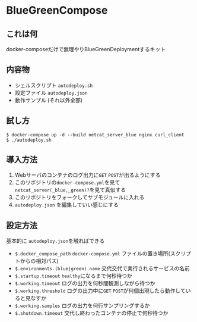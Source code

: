 # BlueGreenCompose

## これは何
docker-composeだけで無理やりBlueGreenDeploymentするキット

## 内容物
* シェルスクリプト `autodeploy.sh`
* 設定ファイル `autodeploy.json`
* 動作サンプル (それ以外全部)

## 試し方

```shell
$ docker-compose up -d --build netcat_server_blue nginx curl_client
$ ./autodeploy.sh
```

## 導入方法

1. Webサーバのコンテナのログ出力に`GET` `POST`が出るようにする
1. このリポジトリの`docker-compose.yml`を見て`netcat_server(_blue,_green)?`を見て真似する
1. このリポジトリをフォークしてサブモジュールに入れる
1. `autodeploy.json` を編集していい感じにする 

## 設定方法

基本的に `autodeploy.json`を触ればできる

* `$.docker_compose_path`
`docker-compose.yml` ファイルの置き場所(スクリプトからの相対パス)
* `$.environments.(blue|green).name`
交代交代で実行されるサービスの名前
* `$.startup.timeout`
`healthy`になるまで何秒待つか
* `$.working.timeout`
ログの出力を何秒間観測しながら待つか
* `$.working.threshold`
ログの出力中に`GET` `POST`が何個出現したら動作していると見なすか
* `$.working.samples`
ログの出力を何行サンプリングするか
* `$.shutdown.timeout`
交代し終わったコンテナの停止で何秒待つか


